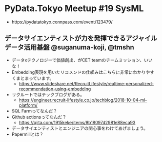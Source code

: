 # PyData.Tokyo Meetup #19 SysML
* https://pydatatokyo.connpass.com/event/123479/

## データサイエンティストが力を発揮できるアジャイルデータ活用基盤	@suganuma-koji, @tmshn
* データxテクノロジーで価値創出、がCET teamのチームミッション、いいな！
* Embedding表現を用いたリコメンドの仕組みはこちらに非常にわかりやすくまとまっています。
    * https://www.slideshare.net/RecruitLifestyle/realtime-personalized-recommendation-using-embedding
* リクルートではテックブログがある。
    * https://engineer.recruit-lifestyle.co.jp/techblog/2018-10-04-ml-platform/
* SQL Farmってなんだ？
* Github actionsってなんだ？
    * https://qiita.com/1915keke/items/8b18097d2981e88eca93
* データサイエンティストとエンジニアの関心事をわけてあげましょう。
* Papermillとは？
